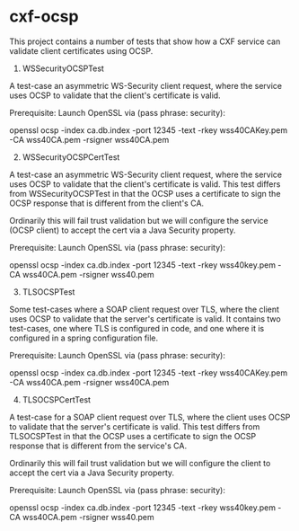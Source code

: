 cxf-ocsp
===========

This project contains a number of tests that show how a CXF service can
validate client certificates using OCSP.

1) WSSecurityOCSPTest

A test-case an asymmetric WS-Security client request, where the service uses
OCSP to validate that the client's certificate is valid.
   
Prerequisite: Launch OpenSSL via (pass phrase: security):
     
openssl ocsp -index ca.db.index -port 12345 -text -rkey wss40CAKey.pem -CA wss40CA.pem -rsigner wss40CA.pem

2) WSSecurityOCSPCertTest

A test-case an asymmetric WS-Security client request, where the service uses
OCSP to validate that the client's certificate is valid. This test differs
from WSSecurityOCSPTest in that the OCSP uses a certificate to sign the OCSP
response that is different from the client's CA.

Ordinarily this will fail trust validation but we will configure the service
(OCSP client) to accept the cert via a Java Security property.
 
Prerequisite: Launch OpenSSL via (pass phrase: security):
 
openssl ocsp -index ca.db.index -port 12345 -text -rkey wss40key.pem -CA wss40CA.pem -rsigner wss40.pem

3) TLSOCSPTest

Some test-cases where a SOAP client request over TLS, where the client uses
OCSP to validate that the server's certificate is valid. It contains two
test-cases, one where TLS is configured in code, and one where it is
configured in a spring configuration file.
   
Prerequisite: Launch OpenSSL via (pass phrase: security):
     
openssl ocsp -index ca.db.index -port 12345 -text -rkey wss40CAKey.pem -CA wss40CA.pem -rsigner wss40CA.pem

4) TLSOCSPCertTest

A test-case for a SOAP client request over TLS, where the client uses OCSP to
validate that the server's certificate is valid. This test differs from
TLSOCSPTest in that the OCSP uses a certificate to sign the OCSP response that
is different from the service's CA. 

Ordinarily this will fail trust validation but we will configure the client
to accept the cert via a Java Security property.
 
Prerequisite: Launch OpenSSL via (pass phrase: security):
 
openssl ocsp -index ca.db.index -port 12345 -text -rkey wss40key.pem -CA wss40CA.pem -rsigner wss40.pem


